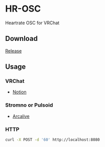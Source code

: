 # HR-OSC

Heartrate OSC for VRChat

## Download

[Release](https://github.com/kamyu1537/hr-osc/releases)

## Usage

### VRChat
- [Notion]()

### Stromno or Pulsoid
- [Arcalive]()

### HTTP
```bash
curl -X POST -d '60' http://localhost:8080
```
